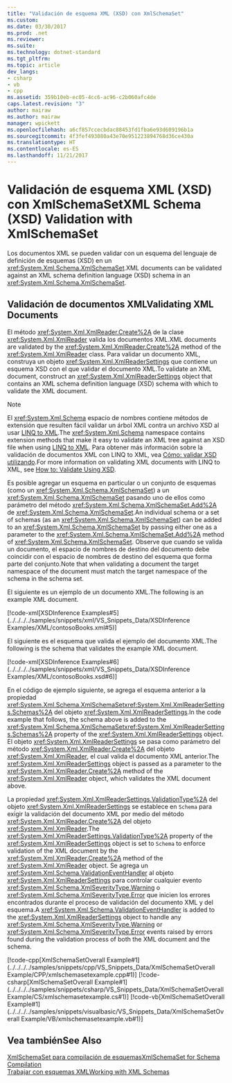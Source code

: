 ```yaml
---
title: "Validación de esquema XML (XSD) con XmlSchemaSet"
ms.custom: 
ms.date: 03/30/2017
ms.prod: .net
ms.reviewer: 
ms.suite: 
ms.technology: dotnet-standard
ms.tgt_pltfrm: 
ms.topic: article
dev_langs:
- csharp
- vb
- cpp
ms.assetid: 359b10eb-ec05-4cc6-ac96-c2b060afc4de
caps.latest.revision: "3"
author: mairaw
ms.author: mairaw
manager: wpickett
ms.openlocfilehash: a6cf857ccecbdac88453fd1fba6e93d609196b1a
ms.sourcegitcommit: 4f3fef493080a43e70e951223894768d36ce430a
ms.translationtype: HT
ms.contentlocale: es-ES
ms.lasthandoff: 11/21/2017
---
```

# <a name="xml-schema-xsd-validation-with-xmlschemaset"></a><span data-ttu-id="41be8-102">Validación de esquema XML (XSD) con XmlSchemaSet</span><span class="sxs-lookup"><span data-stu-id="41be8-102">XML Schema (XSD) Validation with XmlSchemaSet</span></span>
<span data-ttu-id="41be8-103">Los documentos XML se pueden validar con un esquema del lenguaje de definición de esquemas (XSD) en un <xref:System.Xml.Schema.XmlSchemaSet>.</span><span class="sxs-lookup"><span data-stu-id="41be8-103">XML documents can be validated against an XML schema definition language (XSD) schema in an <xref:System.Xml.Schema.XmlSchemaSet>.</span></span>  
  
## <a name="validating-xml-documents"></a><span data-ttu-id="41be8-104">Validación de documentos XML</span><span class="sxs-lookup"><span data-stu-id="41be8-104">Validating XML Documents</span></span>  
 <span data-ttu-id="41be8-105">El método <xref:System.Xml.XmlReader.Create%2A> de la clase <xref:System.Xml.XmlReader> valida los documentos XML.</span><span class="sxs-lookup"><span data-stu-id="41be8-105">XML documents are validated by the <xref:System.Xml.XmlReader.Create%2A> method of the <xref:System.Xml.XmlReader> class.</span></span> <span data-ttu-id="41be8-106">Para validar un documento XML, construya un objeto <xref:System.Xml.XmlReaderSettings> que contiene un esquema XSD con el que validar el documento XML.</span><span class="sxs-lookup"><span data-stu-id="41be8-106">To validate an XML document, construct an <xref:System.Xml.XmlReaderSettings> object that contains an XML schema definition language (XSD) schema with which to validate the XML document.</span></span>  
  
> [!NOTE]
>  <span data-ttu-id="41be8-107">El <xref:System.Xml.Schema> espacio de nombres contiene métodos de extensión que resulten fácil validar un árbol XML contra un archivo XSD al usar [LINQ to XML](http://msdn.microsoft.com/library/f0fe21e9-ee43-4a55-b91a-0800e5782c13).</span><span class="sxs-lookup"><span data-stu-id="41be8-107">The <xref:System.Xml.Schema> namespace contains extension methods that make it easy to validate an XML tree against an XSD file when using [LINQ to XML](http://msdn.microsoft.com/library/f0fe21e9-ee43-4a55-b91a-0800e5782c13).</span></span> <span data-ttu-id="41be8-108">Para obtener más información sobre la validación de documentos XML con LINQ to XML, vea [Cómo: validar XSD utilizando](http://msdn.microsoft.com/library/481a97fa-6e96-46f2-8c9a-415555fac33b).</span><span class="sxs-lookup"><span data-stu-id="41be8-108">For more information on validating XML documents with LINQ to XML, see [How to: Validate Using XSD](http://msdn.microsoft.com/library/481a97fa-6e96-46f2-8c9a-415555fac33b).</span></span>  
  
 <span data-ttu-id="41be8-109">Es posible agregar un esquema en particular o un conjunto de esquemas (como un <xref:System.Xml.Schema.XmlSchemaSet>) a un <xref:System.Xml.Schema.XmlSchemaSet> pasando uno de ellos como parámetro del método <xref:System.Xml.Schema.XmlSchemaSet.Add%2A> de <xref:System.Xml.Schema.XmlSchemaSet>.</span><span class="sxs-lookup"><span data-stu-id="41be8-109">An individual schema or a set of schemas (as an <xref:System.Xml.Schema.XmlSchemaSet>) can be added to an <xref:System.Xml.Schema.XmlSchemaSet> by passing either one as a parameter to the <xref:System.Xml.Schema.XmlSchemaSet.Add%2A> method of <xref:System.Xml.Schema.XmlSchemaSet>.</span></span> <span data-ttu-id="41be8-110">Observe que cuando se valida un documento, el espacio de nombres de destino del documento debe coincidir con el espacio de nombres de destino del esquema que forma parte del conjunto.</span><span class="sxs-lookup"><span data-stu-id="41be8-110">Note that when validating a document the target namespace of the document must match the target namespace of the schema in the schema set.</span></span>  
  
 <span data-ttu-id="41be8-111">El siguiente es un ejemplo de un documento XML.</span><span class="sxs-lookup"><span data-stu-id="41be8-111">The following is an example XML document.</span></span>  
  
 [!code-xml[XSDInference Examples#5](../../../../samples/snippets/xml/VS_Snippets_Data/XSDInference Examples/XML/contosoBooks.xml#5)]  
  
 <span data-ttu-id="41be8-112">El siguiente es el esquema que valida el ejemplo del documento XML.</span><span class="sxs-lookup"><span data-stu-id="41be8-112">The following is the schema that validates the example XML document.</span></span>  
  
 [!code-xml[XSDInference Examples#6](../../../../samples/snippets/xml/VS_Snippets_Data/XSDInference Examples/XML/contosoBooks.xsd#6)]  
  
 <span data-ttu-id="41be8-113">En el código de ejemplo siguiente, se agrega el esquema anterior a la propiedad <xref:System.Xml.Schema.XmlSchemaSet><xref:System.Xml.XmlReaderSettings.Schemas%2A> del objeto <xref:System.Xml.XmlReaderSettings>.</span><span class="sxs-lookup"><span data-stu-id="41be8-113">In the code example that follows, the schema above is added to the <xref:System.Xml.Schema.XmlSchemaSet><xref:System.Xml.XmlReaderSettings.Schemas%2A> property of the <xref:System.Xml.XmlReaderSettings> object.</span></span> <span data-ttu-id="41be8-114">El objeto <xref:System.Xml.XmlReaderSettings> se pasa como parámetro del método <xref:System.Xml.XmlReader.Create%2A> del objeto <xref:System.Xml.XmlReader>, el cual valida el documento XML anterior.</span><span class="sxs-lookup"><span data-stu-id="41be8-114">The <xref:System.Xml.XmlReaderSettings> object is passed as a parameter to the <xref:System.Xml.XmlReader.Create%2A> method of the <xref:System.Xml.XmlReader> object, which validates the XML document above.</span></span>  
  
 <span data-ttu-id="41be8-115">La propiedad <xref:System.Xml.XmlReaderSettings.ValidationType%2A> del objeto <xref:System.Xml.XmlReaderSettings> se establece en `Schema` para exigir la validación del documento XML por medio del método <xref:System.Xml.XmlReader.Create%2A> del objeto <xref:System.Xml.XmlReader>.</span><span class="sxs-lookup"><span data-stu-id="41be8-115">The <xref:System.Xml.XmlReaderSettings.ValidationType%2A> property of the <xref:System.Xml.XmlReaderSettings> object is set to `Schema` to enforce validation of the XML document by the <xref:System.Xml.XmlReader.Create%2A> method of the <xref:System.Xml.XmlReader> object.</span></span> <span data-ttu-id="41be8-116">Se agrega un <xref:System.Xml.Schema.ValidationEventHandler> al objeto <xref:System.Xml.XmlReaderSettings> para controlar cualquier evento <xref:System.Xml.Schema.XmlSeverityType.Warning> o <xref:System.Xml.Schema.XmlSeverityType.Error> que inicien los errores encontrados durante el proceso de validación del documento XML y del esquema.</span><span class="sxs-lookup"><span data-stu-id="41be8-116">A <xref:System.Xml.Schema.ValidationEventHandler> is added to the <xref:System.Xml.XmlReaderSettings> object to handle any <xref:System.Xml.Schema.XmlSeverityType.Warning> or <xref:System.Xml.Schema.XmlSeverityType.Error> events raised by errors found during the validation process of both the XML document and the schema.</span></span>  
  
 [!code-cpp[XmlSchemaSetOverall Example#1](../../../../samples/snippets/cpp/VS_Snippets_Data/XmlSchemaSetOverall Example/CPP/xmlschemasetexample.cpp#1)]
 [!code-csharp[XmlSchemaSetOverall Example#1](../../../../samples/snippets/csharp/VS_Snippets_Data/XmlSchemaSetOverall Example/CS/xmlschemasetexample.cs#1)]
 [!code-vb[XmlSchemaSetOverall Example#1](../../../../samples/snippets/visualbasic/VS_Snippets_Data/XmlSchemaSetOverall Example/VB/xmlschemasetexample.vb#1)]  
  
## <a name="see-also"></a><span data-ttu-id="41be8-117">Vea también</span><span class="sxs-lookup"><span data-stu-id="41be8-117">See Also</span></span>  
 [<span data-ttu-id="41be8-118">XmlSchemaSet para compilación de esquemas</span><span class="sxs-lookup"><span data-stu-id="41be8-118">XmlSchemaSet for Schema Compilation</span></span>](../../../../docs/standard/data/xml/xmlschemaset-for-schema-compilation.md)  
 [<span data-ttu-id="41be8-119">Trabajar con esquemas XML</span><span class="sxs-lookup"><span data-stu-id="41be8-119">Working with XML Schemas</span></span>](../../../../docs/standard/data/xml/working-with-xml-schemas.md)

